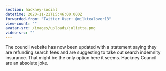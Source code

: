 ```yaml
---
section: hackney-social
datetime: 2020-11-21T15:46:00.000Z
forwarded-from: "Twitter User: @milktealover13"
view-count: ""
avatar-src: /images/uploads/julietta.png
video-src: ""
---
```

The council website has now been updated with a statement saying they are refunding search fees and are suggesting to take out search indemnity insurance. That might be the only option here it seems. Hackney Council are an absolute joke.
